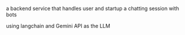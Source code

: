 a backend service that handles user and startup a chatting session with bots 

using langchain and Gemini API as the LLM
